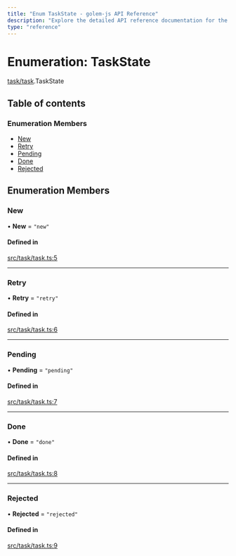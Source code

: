 ```yaml
---
title: "Enum TaskState - golem-js API Reference"
description: "Explore the detailed API reference documentation for the Enum TaskState within the golem-js SDK for the Golem Network."
type: "reference"
---
```

# Enumeration: TaskState

[task/task](../modules/task_task).TaskState

## Table of contents

### Enumeration Members

- [New](task_task.TaskState#new)
- [Retry](task_task.TaskState#retry)
- [Pending](task_task.TaskState#pending)
- [Done](task_task.TaskState#done)
- [Rejected](task_task.TaskState#rejected)

## Enumeration Members

### New

• **New** = ``"new"``

#### Defined in

[src/task/task.ts:5](https://github.com/golemfactory/golem-js/blob/00d03ae/src/task/task.ts#L5)

___

### Retry

• **Retry** = ``"retry"``

#### Defined in

[src/task/task.ts:6](https://github.com/golemfactory/golem-js/blob/00d03ae/src/task/task.ts#L6)

___

### Pending

• **Pending** = ``"pending"``

#### Defined in

[src/task/task.ts:7](https://github.com/golemfactory/golem-js/blob/00d03ae/src/task/task.ts#L7)

___

### Done

• **Done** = ``"done"``

#### Defined in

[src/task/task.ts:8](https://github.com/golemfactory/golem-js/blob/00d03ae/src/task/task.ts#L8)

___

### Rejected

• **Rejected** = ``"rejected"``

#### Defined in

[src/task/task.ts:9](https://github.com/golemfactory/golem-js/blob/00d03ae/src/task/task.ts#L9)

